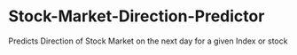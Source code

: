 # Stock-Market-Direction-Predictor
Predicts Direction of Stock Market on the next day for a given Index or stock
